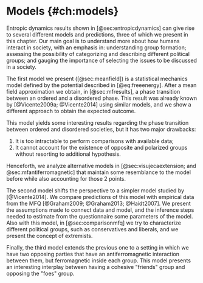 
# Models {#ch:models}

Entropic dynamics results shown in [@sec:entropicdynamics] can give rise to several different models and predictions, three of which we present in this chapter. Our main goal is to understand more about how humans interact in society, with an emphasis in: understanding group formation; assessing the possibility of categorizing and describing different political groups; and gauging the importance of selecting the issues to be discussed in a society.

The first model we present ([@sec:meanfield]) is a statistical mechanics model defined by the potential described in [@eq:freeenergy]. After a mean field approximation we obtain, in [@sec:mfresults], a phase transition between an ordered and a disordered phase. This result was already known by [@Vicente2009a; @Vicente2014] using similar models, and we show a different approach to obtain the expected outcome.

This model yields some interesting results regarding the phase transition between ordered and disordered societies, but it has two major drawbacks:

1. It is too intractable to perform comparisons with available data;
2. It cannot account for the existence of opposite and polarized groups without resorting to additional hypothesis.

Henceforth, we analyze alternative models in [@sec:visujecaextension; and @sec:mfantiferromagnetic] that maintain some resemblance to the model before while also accounting for those 2 points.
<!-- Both models are built taking into consideration efforts made in [@Vicente2014] -->

<!-- Henceforth, in the other subsections we analyze alternative models based on the one presented in Vicente et al. 2014 that could also account for those 2 points. The first one consists of an analysis of the large dataset built by [@Graham2013] containing the responses to a set of questions about moral issues from $N \sim \mathcal{O}(10^5)$ persons from several countries. The second one is a saddle-point approximation to a bipartite society model with possibility of antiferromagnetic interactions between the 2 groups. -->

The second model shifts the perspective to a simpler model studied by [@Vicente2014]. We compare predictions of this model with empirical data from the MFQ [@Graham2009; @Graham2013; @Haidt2007]. We present the assumptions made to connect data and model, and the inference steps needed to estimate from the questionnaire some parameters of the model. Also with this model, in [@sec:comparisonmfq] we try to characterize different political groups, such as conservatives and liberals, and we present the concept of extremists.

<!-- The first one analyzes the importance of the questions being discussed by the agents in a given society, comparing with data from Moral Foundation group of [@Graham2009]. This study is motivated by the following questions: Are all extremists the same? Are conservative people more extremists than liberal ones? How can we characterize those groups?; -->

Finally, the third model extends the previous one to a setting in which we have two opposing parties that have an antiferromagnetic interaction between them, but ferromagnetic inside each group. This model presents an interesting interplay between having a cohesive "friends" group and opposing the "foes" group.
<!-- We will see that it becomes possible to extend the level of noise between agents $\varepsilon$ to values not reachable in [@sec:meanfield]. -->

<!-- The second study is a bipartite society model in which we have ferromagnetic interactions inside each group, and possibly antiferromagnetic interactions between agents of the two groups. -->

